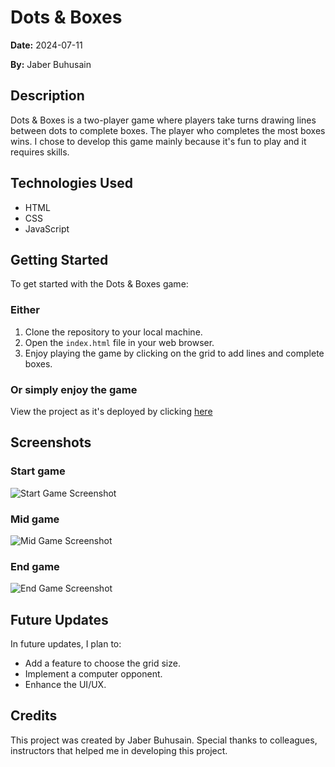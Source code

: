 # Dots & Boxes

**Date:** 2024-07-11

**By:** Jaber Buhusain

## Description
Dots & Boxes is a  two-player game where players take turns drawing lines between dots to complete boxes. The player who completes the most boxes wins. I chose to develop this game mainly because it's fun to play and it requires skills. 

## Technologies Used
- HTML
- CSS
- JavaScript

## Getting Started
To get started with the Dots & Boxes game:
### Either
1. Clone the repository to your local machine.
2. Open the `index.html` file in your web browser.
3. Enjoy playing the game by clicking on the grid to add lines and complete boxes.

### Or simply enjoy the game  
View the project as it's deployed by clicking [here](https://stoictylerdurden.github.io/Dots-Boxes-Game/)


## Screenshots
### Start game
![Start Game Screenshot](https://imgur.com/kV5vBdM.png)

### Mid game
![Mid Game Screenshot](https://imgur.com/b9DJUQx.png)

### End game
![End Game Screenshot](https://imgur.com/nwi5Mwf.png)



## Future Updates
In future updates, I plan to:
- Add a feature to choose the grid size.
- Implement a computer opponent.
- Enhance the UI/UX.

## Credits
This project was created by Jaber Buhusain. Special thanks to colleagues, instructors that helped me in developing this project.

